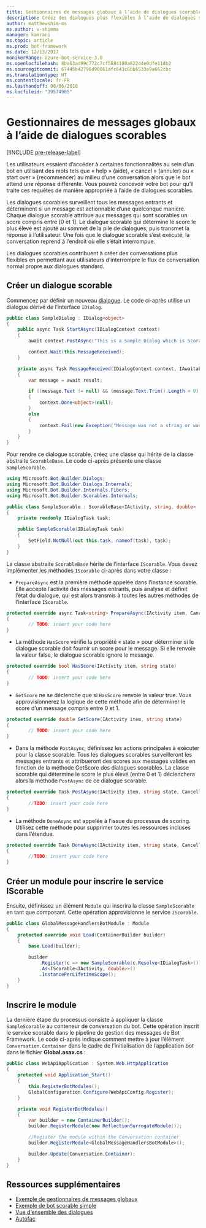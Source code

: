 ```yaml
---
title: Gestionnaires de messages globaux à l’aide de dialogues scorables
description: Créez des dialogues plus flexibles à l’aide de dialogues scorables dans le Kit de développement logiciel (SDK) Bot Builder pour .NET.
author: matthewshim-ms
ms.author: v-shimma
manager: kamrani
ms.topic: article
ms.prod: bot-framework
ms.date: 12/13/2017
monikerRange: azure-bot-service-3.0
ms.openlocfilehash: 8ba63ad99c772c7cf5884180a62244e0dfe11db2
ms.sourcegitcommit: 67445b42796d90661afc643c6bb6533e9a662cbc
ms.translationtype: HT
ms.contentlocale: fr-FR
ms.lasthandoff: 08/06/2018
ms.locfileid: "39574905"
---
```

# <a name="global-message-handlers-using-scorables"></a>Gestionnaires de messages globaux à l’aide de dialogues scorables

[!INCLUDE [pre-release-label](../includes/pre-release-label-v3.md)]

Les utilisateurs essaient d’accéder à certaines fonctionnalités au sein d’un bot en utilisant des mots tels que « help » (aide), « cancel » (annuler) ou « start over » (recommencer) au milieu d’une conversation alors que le bot attend une réponse différente. Vous pouvez concevoir votre bot pour qu’il traite ces requêtes de manière appropriée à l’aide de dialogues scorables.

Les dialogues scorables surveillent tous les messages entrants et déterminent si un message est actionnable d’une quelconque manière. Chaque dialogue scorable attribue aux messages qui sont scorables un score compris entre [0 et 1]. Le dialogue scorable qui détermine le score le plus élevé est ajouté au sommet de la pile de dialogues, puis transmet la réponse à l’utilisateur. Une fois que le dialogue scorable s’est exécuté, la conversation reprend à l’endroit où elle s’était interrompue.

Les dialogues scorables contribuent à créer des conversations plus flexibles en permettant aux utilisateurs d’interrompre le flux de conversation normal propre aux dialogues standard.

## <a name="create-a-scorable-dialog"></a>Créer un dialogue scorable

Commencez par définir un nouveau [dialogue](bot-builder-dotnet-dialogs.md). Le code ci-après utilise un dialogue dérivé de l’interface `IDialog`.

```cs
public class SampleDialog : IDialog<object>
{
    public async Task StartAsync(IDialogContext context)
    {
        await context.PostAsync("This is a Sample Dialog which is Scorable. Reply with anything to return to the prior prior dialog.");

        context.Wait(this.MessageReceived);
    }

    private async Task MessageReceived(IDialogContext context, IAwaitable<IMessageActivity> result)
    {
        var message = await result;

        if ((message.Text != null) && (message.Text.Trim().Length > 0))
        {
            context.Done<object>(null);
        }
        else
        {
            context.Fail(new Exception("Message was not a string or was an empty string."));
        }
    }
}
```
Pour rendre ce dialogue scorable, créez une classe qui hérite de la classe abstraite `ScorableBase`. Le code ci-après présente une classe `SampleScorable`.

```cs
using Microsoft.Bot.Builder.Dialogs;
using Microsoft.Bot.Builder.Dialogs.Internals;
using Microsoft.Bot.Builder.Internals.Fibers;
using Microsoft.Bot.Builder.Scorables.Internals;

public class SampleScorable : ScorableBase<IActivity, string, double>
{
    private readonly IDialogTask task;

    public SampleScorable(IDialogTask task)
    {
        SetField.NotNull(out this.task, nameof(task), task);
    }
}
```
La classe abstraite `ScorableBase` hérite de l’interface `IScorable`. Vous devez implémenter les méthodes `IScorable` ci-après dans votre classe :

- `PrepareAsync` est la première méthode appelée dans l’instance scorable. Elle accepte l’activité des messages entrants, puis analyse et définit l’état du dialogue, qui est alors transmis à toutes les autres méthodes de l’interface `IScorable`.

```cs
protected override async Task<string> PrepareAsync(IActivity item, CancellationToken token)
{
        // TODO: insert your code here
}
```

- La méthode `HasScore` vérifie la propriété « state » pour déterminer si le dialogue scorable doit fournir un score pour le message. Si elle renvoie la valeur false, le dialogue scorable ignore le message.

```cs
protected override bool HasScore(IActivity item, string state)
{
        // TODO: insert your code here
}
```

- `GetScore` ne se déclenche que si `HasScore` renvoie la valeur true. Vous approvisionnerez la logique de cette méthode afin de déterminer le score d’un message compris entre 0 et 1.

```cs
protected override double GetScore(IActivity item, string state)
{
        // TODO: insert your code here
}
```
- Dans la méthode `PostAsync`, définissez les actions principales à exécuter pour la classe scorable. Tous les dialogues scorables surveilleront les messages entrants et attribueront des scores aux messages valides en fonction de la méthode GetScore des dialogues scorables. La classe scorable qui détermine le score le plus élevé (entre 0 et 1) déclenchera alors la méthode `PostAsync` de ce dialogue scorable.

```cs
protected override Task PostAsync(IActivity item, string state, CancellationToken token)
{
        //TODO: insert your code here
}
```

- La méthode `DoneAsync` est appelée à l’issue du processus de scoring. Utilisez cette méthode pour supprimer toutes les ressources incluses dans l’étendue.

```cs
protected override Task DoneAsync(IActivity item, string state, CancellationToken token)
{
        //TODO: insert your code here
}
```

## <a name="create-a-module-to-register-the-iscorable-service"></a>Créer un module pour inscrire le service IScorable

Ensuite, définissez un élément `Module` qui inscrira la classe `SampleScorable` en tant que composant. Cette opération approvisionne le service `IScorable`.

```cs
public class GlobalMessageHandlersBotModule : Module
{
    protected override void Load(ContainerBuilder builder)
    {
        base.Load(builder);

        builder
            .Register(c => new SampleScorable(c.Resolve<IDialogTask>()))
            .As<IScorable<IActivity, double>>()
            .InstancePerLifetimeScope();
    }
}
```
## <a name="register-the-module"></a>Inscrire le module  

La dernière étape du processus consiste à appliquer la classe `SampleScorable` au conteneur de conversation du bot. Cette opération inscrit le service scorable dans le pipeline de gestion des messages de Bot Framework. Le code ci-après indique comment mettre à jour l’élément `Conversation.Container` dans le cadre de l’initialisation de l’application bot dans le fichier **Global.asax.cs** :

```cs
public class WebApiApplication : System.Web.HttpApplication
{
    protected void Application_Start()
    {
        this.RegisterBotModules();
        GlobalConfiguration.Configure(WebApiConfig.Register);
    }

    private void RegisterBotModules()
    {
        var builder = new ContainerBuilder();
        builder.RegisterModule(new ReflectionSurrogateModule());

        //Register the module within the Conversation container
        builder.RegisterModule<GlobalMessageHandlersBotModule>();

        builder.Update(Conversation.Container);
    }
}
```

## <a name="additional-resources"></a>Ressources supplémentaires
* [Exemple de gestionnaires de messages globaux](https://github.com/Microsoft/BotBuilder-Samples/tree/master/CSharp/core-GlobalMessageHandlers)
* [Exemple de bot scorable simple](https://github.com/Microsoft/BotFramework-Samples/tree/master/blog-samples/CSharp/ScorableBotSample)
* [Vue d’ensemble des dialogues](bot-builder-dotnet-dialogs.md)
* [Autofac](https://autofac.org/)
